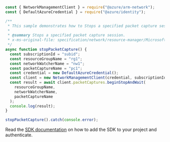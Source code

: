 ```javascript
const { NetworkManagementClient } = require("@azure/arm-network");
const { DefaultAzureCredential } = require("@azure/identity");

/**
 * This sample demonstrates how to Stops a specified packet capture session.
 *
 * @summary Stops a specified packet capture session.
 * x-ms-original-file: specification/network/resource-manager/Microsoft.Network/stable/2021-05-01/examples/NetworkWatcherPacketCaptureStop.json
 */
async function stopPacketCapture() {
  const subscriptionId = "subid";
  const resourceGroupName = "rg1";
  const networkWatcherName = "nw1";
  const packetCaptureName = "pc1";
  const credential = new DefaultAzureCredential();
  const client = new NetworkManagementClient(credential, subscriptionId);
  const result = await client.packetCaptures.beginStopAndWait(
    resourceGroupName,
    networkWatcherName,
    packetCaptureName
  );
  console.log(result);
}

stopPacketCapture().catch(console.error);
```

Read the [SDK documentation](https://github.com/Azure/azure-sdk-for-js/blob/%40azure%2Farm-network_27.0.0/sdk/network/arm-network/README.md) on how to add the SDK to your project and authenticate.
